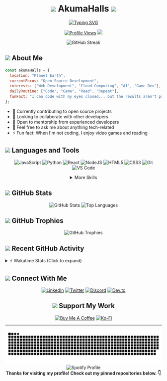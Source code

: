 <div align="center">
  
# <img src="https://raw.githubusercontent.com/Tarikul-Islam-Anik/Animated-Fluent-Emojis/master/Emojis/Smilies/Smiling%20Face%20with%20Sunglasses.png" width="30px"> AkumaHalls <img src="https://raw.githubusercontent.com/Tarikul-Islam-Anik/Animated-Fluent-Emojis/master/Emojis/Smilies/Smiling%20Face%20with%20Sunglasses.png" width="30px">

[![Typing SVG](https://readme-typing-svg.demolab.com?font=Fira+Code&pause=1000&color=F727A5&center=true&vCenter=true&width=435&lines=Open+Source+Enthusiast;Full+Stack+Developer;Always+Learning+New+Things)](https://git.io/typing-svg)

[![Profile Views](https://komarev.com/ghpvc/?username=akumahalls&label=Profile%20views&color=0e75b6&style=flat)](https://github.com/akumahalls)
[![](https://visitcount.itsvg.in/api?id=akumahalls&icon=5&color=1)](https://visitcount.itsvg.in)

</div>

<div align="center">
  <img src="https://github-readme-streak-stats.herokuapp.com/?user=akumahalls&theme=radical&hide_border=true" alt="GitHub Streak">
</div>

## <img src="https://raw.githubusercontent.com/Tarikul-Islam-Anik/Animated-Fluent-Emojis/master/Emojis/People/Technologist.png" width="25px"> About Me

```javascript
const akumaHalls = {
  location: "Planet Earth",
  currentFocus: "Open Source Development",
  interests: ["Web Development", "Cloud Computing", "AI", "Game Dev"],
  dailyRoutine: ["Code", "Game", "Read", "Repeat"],
  funFact: "I can code with my eyes closed... but the results aren't pretty!"
};
```

- 🔭 Currently contributing to open source projects
- 👯 Looking to collaborate with other developers
- 🤔 Open to mentorship from experienced developers
- 💬 Feel free to ask me about anything tech-related
- ⚡ Fun fact: When I'm not coding, I enjoy video games and reading

## <img src="https://raw.githubusercontent.com/Tarikul-Islam-Anik/Animated-Fluent-Emojis/master/Emojis/Objects/Hammer%20and%20Wrench.png" width="25px"> Languages and Tools

<div align="center">

  ![JavaScript](https://img.shields.io/badge/javascript-%23323330.svg?style=for-the-badge&logo=javascript&logoColor=%23F7DF1E)
  ![Python](https://img.shields.io/badge/python-3670A0?style=for-the-badge&logo=python&logoColor=ffdd54)
  ![React](https://img.shields.io/badge/react-%2320232a.svg?style=for-the-badge&logo=react&logoColor=%2361DAFB)
  ![NodeJS](https://img.shields.io/badge/node.js-6DA55F?style=for-the-badge&logo=node.js&logoColor=white)
  ![HTML5](https://img.shields.io/badge/html5-%23E34F26.svg?style=for-the-badge&logo=html5&logoColor=white)
  ![CSS3](https://img.shields.io/badge/css3-%231572B6.svg?style=for-the-badge&logo=css3&logoColor=white)
  ![Git](https://img.shields.io/badge/git-%23F05033.svg?style=for-the-badge&logo=git&logoColor=white)
  ![VS Code](https://img.shields.io/badge/Visual%20Studio%20Code-0078d7.svg?style=for-the-badge&logo=visual-studio-code&logoColor=white)
  
  <details>
    <summary>More Skills</summary>
    <img src="https://media3.giphy.com/media/ln7z2eWriiQAllfVcn/200w.webp" width="60" alt="JavaScript">
    <img src="https://i.giphy.com/media/LMt9638dO8dftAjtco/200.webp" width="60" alt="Python">
    <img src="https://i.giphy.com/media/eNAsjO55tPbgaor7ma/200w.webp" width="60" alt="React">
    <img src="https://i.giphy.com/media/VgGthkhUvGgOit7Y9i/200.webp" width="60" alt="Swift">
    <img src="https://media3.giphy.com/media/kdFc8fubgS31b8DsVu/giphy.webp" width="60" alt="Node.js">
    <img src="https://i.giphy.com/media/KzJkzjggfGN5Py6nkT/200.webp" width="60" alt="CSS">
    <img src="https://i.giphy.com/media/IdyAQJVN2kVPNUrojM/200.webp" width="60" alt="VSCode">
  </details>
</div>

## <img src="https://raw.githubusercontent.com/Tarikul-Islam-Anik/Animated-Fluent-Emojis/master/Emojis/Objects/Bar%20Chart.png" width="25px"> GitHub Stats

<div align="center">
  <img src="https://github-readme-stats.vercel.app/api?username=akumahalls&show_icons=true&theme=radical&hide_border=true" alt="GitHub Stats" height="170">
  <img src="https://github-readme-stats.vercel.app/api/top-langs/?username=akumahalls&layout=compact&theme=radical&hide_border=true" alt="Top Languages" height="170">
</div>

## <img src="https://raw.githubusercontent.com/Tarikul-Islam-Anik/Animated-Fluent-Emojis/master/Emojis/Objects/Trophy.png" width="25px"> GitHub Trophies

<div align="center">
  <img src="https://github-profile-trophy.vercel.app/?username=akumahalls&theme=radical&no-frame=true&margin-w=15&margin-h=15&row=1&column=6" alt="GitHub Trophies">
</div>

## <img src="https://raw.githubusercontent.com/Tarikul-Islam-Anik/Animated-Fluent-Emojis/master/Emojis/Objects/Memo.png" width="25px"> Recent GitHub Activity

<!--START_SECTION:activity-->
<!-- This will be automatically updated with your recent GitHub activity using GitHub Actions -->
<!--END_SECTION:activity-->

<details>
  <summary>⚡ Wakatime Stats (Click to expand)</summary>
  <br>
  <img src="https://github-readme-stats.vercel.app/api/wakatime?username=akumahalls&theme=radical&hide_border=true" alt="Wakatime Stats">
</details>

## <img src="https://raw.githubusercontent.com/Tarikul-Islam-Anik/Animated-Fluent-Emojis/master/Emojis/Objects/Link.png" width="25px"> Connect With Me

<div align="center">
  
  [![LinkedIn](https://img.shields.io/badge/LinkedIn-0077B5?style=for-the-badge&logo=linkedin&logoColor=white)](https://linkedin.com/in/akumahalls)
  [![Twitter](https://img.shields.io/badge/Twitter-1DA1F2?style=for-the-badge&logo=twitter&logoColor=white)](https://twitter.com/akumahalls)
  [![Discord](https://img.shields.io/badge/Discord-%235865F2.svg?style=for-the-badge&logo=discord&logoColor=white)](https://discord.gg/yourserver)
  [![Dev.to](https://img.shields.io/badge/dev.to-0A0A0A?style=for-the-badge&logo=dev.to&logoColor=white)](https://dev.to/akumahalls)

</div>

<div align="center">
  
## <img src="https://raw.githubusercontent.com/Tarikul-Islam-Anik/Animated-Fluent-Emojis/master/Emojis/Hand%20gestures/Handshake.png" width="25px"> Support My Work

  [![Buy Me A Coffee](https://img.shields.io/badge/Buy%20Me%20a%20Coffee-ffdd00?style=for-the-badge&logo=buy-me-a-coffee&logoColor=black)](https://buymeacoffee.com/akumahalls)
  [![Ko-Fi](https://img.shields.io/badge/Ko--fi-F16061?style=for-the-badge&logo=ko-fi&logoColor=white)](https://ko-fi.com/akumahalls)
  
</div>

---

<div align="center">
  <picture>
    <source media="(prefers-color-scheme: dark)" srcset="https://raw.githubusercontent.com/platane/platane/output/github-contribution-grid-snake-dark.svg">
    <source media="(prefers-color-scheme: light)" srcset="https://raw.githubusercontent.com/platane/platane/output/github-contribution-grid-snake.svg">
    <img alt="github contribution grid snake animation" src="https://raw.githubusercontent.com/platane/platane/output/github-contribution-grid-snake.svg">
  </picture>
</div>

<div align="center">
  <img src="https://spotify-github-profile.vercel.app/api/view?uid=Kovacs&cover_image=true&theme=default&show_offline=false&background_color=121212" alt="Spotify Profile"/>
</div>

<div align="center">
  <b>Thanks for visiting my profile! Check out my pinned repositories below. 👇</b>
</div>
